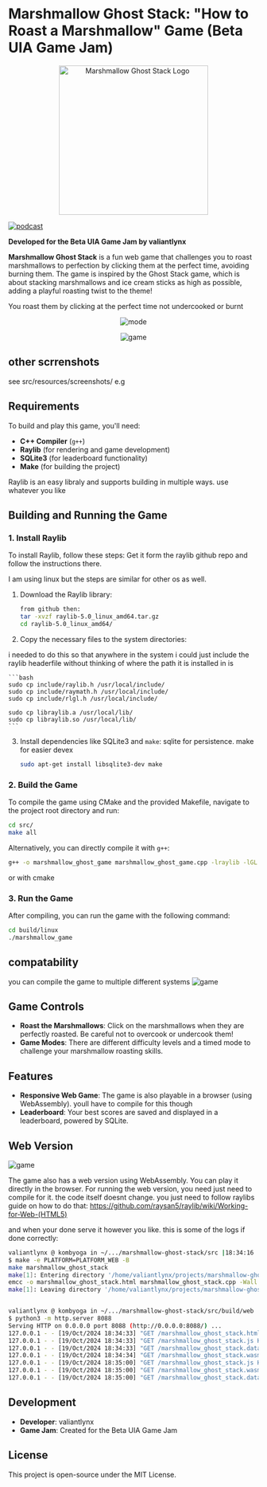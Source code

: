 # Marshmallow Ghost Stack: "How to Roast a Marshmallow" Game (Beta UIA Game Jam)
<center>
<img src="./src/resources/logo.png" alt="Marshmallow Ghost Stack Logo" width="300">
</center>

[![podcast](./src/resources/logo.png)](./marshmallow-podcast.mov)

**Developed for the Beta UIA Game Jam by valiantlynx**

**Marshmallow Ghost Stack** is a fun web game that challenges you to roast marshmallows to perfection by clicking them at the perfect time, avoiding burning them. The game is inspired by the Ghost Stack game, which is about stacking marshmallows and ice cream sticks as high as possible, adding a playful roasting twist to the theme!

You roast them by clicking at the perfect time not undercooked or burnt

<center>

![mode](./src/resources/screenshots/mode.png)


![game](./src/resources/screenshots/game.png)

</center>

## other scrrenshots
see src/resources/screenshots/
e.g


## Requirements

To build and play this game, you'll need:


- **C++ Compiler** (`g++`)
- **Raylib** (for rendering and game development)
- **SQLite3** (for leaderboard functionality)
- **Make** (for building the project)

Raylib is an easy libraly and supports building in multiple ways. use whatever you like

## Building and Running the Game

### 1. Install Raylib

To install Raylib, follow these steps:
Get it form the raylib github repo and follow the instructions there.

I am using linux but the steps are similar for other os as well.
1. Download the Raylib library:


    ```bash
    from github then: 
    tar -xvzf raylib-5.0_linux_amd64.tar.gz
    cd raylib-5.0_linux_amd64/
    ```

2. Copy the necessary files to the system directories:

i needed to do this so that anywhere in the system i could just include the raylib headerfile without thinking of where the path it is installed in is

    ```bash
    sudo cp include/raylib.h /usr/local/include/
    sudo cp include/raymath.h /usr/local/include/
    sudo cp include/rlgl.h /usr/local/include/

    sudo cp libraylib.a /usr/local/lib/
    sudo cp libraylib.so /usr/local/lib/
    ```

3. Install dependencies like SQLite3 and `make`:
sqlite for persistence. make for easier devex

    ```bash
    sudo apt-get install libsqlite3-dev make
    ```

### 2. Build the Game

To compile the game using CMake and the provided Makefile, navigate to the project root directory and run:

```bash
cd src/
make all
```

Alternatively, you can directly compile it with `g++`:

```bash
g++ -o marshmallow_ghost_game marshmallow_ghost_game.cpp -lraylib -lGL -lm -lpthread -ldl -lrt -lX11
```

or with cmake

### 3. Run the Game

After compiling, you can run the game with the following command:

```bash
cd build/linux
./marshmallow_game
```

## compatability
you can compile the game to multiple different systems
![game](./src/resources/screenshots/compatability.png)

## Game Controls

- **Roast the Marshmallows**: Click on the marshmallows when they are perfectly roasted. Be careful not to overcook or undercook them!
- **Game Modes**: There are different difficulty levels and a timed mode to challenge your marshmallow roasting skills.

## Features

- **Responsive Web Game**: The game is also playable in a browser (using WebAssembly). youll have to compile for this though 
- **Leaderboard**: Your best scores are saved and displayed in a leaderboard, powered by SQLite.

## Web Version
![game](./src/resources/screenshots/web.png)

The game also has a web version using WebAssembly. You can play it directly in the browser. For running the web version, you need just need to compile for it. the code itself doesnt change. you just need to follow raylibs guide on how to do that: https://github.com/raysan5/raylib/wiki/Working-for-Web-(HTML5)

and when your done serve it however you like. this is some of the logs if done correctly:
```bash
valiantlynx @ kombyoga in ~/.../marshmallow-ghost-stack/src |18:34:16 |c++ U:1 ✗|
$ make -e PLATFORM=PLATFORM_WEB -B
make marshmallow_ghost_stack
make[1]: Entering directory '/home/valiantlynx/projects/marshmallow-ghost-stack/src'
emcc -o marshmallow_ghost_stack.html marshmallow_ghost_stack.cpp -Wall -std=c++11 -D_DEFAULT_SOURCE -Wno-missing-braces -Os -s USE_GLFW=3 -s TOTAL_MEMORY=67108864 --preload-file resources --shell-file /home/valiantlynx/raylib/src/shell.html -DPLATFORM_WEB -s ASYNCIFY -s USE_GLFW=3 -s TOTAL_MEMORY=1073741824 -s ALLOW_MEMORY_GROWTH=1 -s ASSERTIONS=2 -s STACK_OVERFLOW_CHECK=1 -s STACK_SIZE=1024KB -s FORCE_FILESYSTEM -s 'EXPORTED_FUNCTIONS=["_free", "_malloc", "_main"]' -s EXPORTED_RUNTIME_METHODS=ccall --preload-file resources --shell-file /home/valiantlynx/projects/marshmallow-ghost-stack/src/shell.html --preload-file /home/valiantlynx/projects/marshmallow-ghost-stack/src/leaderboard.db@/leaderboard.db -I/home/valiantlynx/sqlite-autoconf-3460100  -I. -I/home/valiantlynx/raylib/src -I/home/valiantlynx/raylib/src/external -L. -L/home/valiantlynx/raylib/src -L/home/valiantlynx/raylib/src /home/valiantlynx/raylib/src/libraylib.a /home/valiantlynx/sqlite-autoconf-3460100/libsqlite3.o -DPLATFORM_WEB
make[1]: Leaving directory '/home/valiantlynx/projects/marshmallow-ghost-stack/src'


valiantlynx @ kombyoga in ~/.../marshmallow-ghost-stack/src/build/web |18:34:27 |c++ U:1 ✗|
$ python3 -m http.server 8088
Serving HTTP on 0.0.0.0 port 8088 (http://0.0.0.0:8088/) ...
127.0.0.1 - - [19/Oct/2024 18:34:33] "GET /marshmallow_ghost_stack.html HTTP/1.1" 200 -
127.0.0.1 - - [19/Oct/2024 18:34:33] "GET /marshmallow_ghost_stack.js HTTP/1.1" 200 -
127.0.0.1 - - [19/Oct/2024 18:34:33] "GET /marshmallow_ghost_stack.data HTTP/1.1" 200 -
127.0.0.1 - - [19/Oct/2024 18:34:34] "GET /marshmallow_ghost_stack.wasm HTTP/1.1" 200 -
127.0.0.1 - - [19/Oct/2024 18:35:00] "GET /marshmallow_ghost_stack.js HTTP/1.1" 304 -
127.0.0.1 - - [19/Oct/2024 18:35:00] "GET /marshmallow_ghost_stack.wasm HTTP/1.1" 304 -
127.0.0.1 - - [19/Oct/2024 18:35:00] "GET /marshmallow_ghost_stack.data HTTP/1.1" 304 -
```


## Development

- **Developer**: valiantlynx
- **Game Jam**: Created for the Beta UIA Game Jam

## License

This project is open-source under the MIT License.

